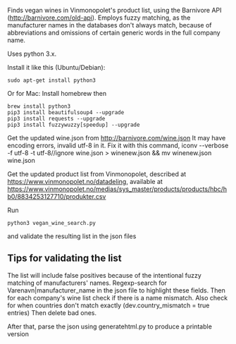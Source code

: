 Finds vegan wines in Vinmonopolet's product list, using the Barnivore API (http://barnivore.com/old-api).
Employs fuzzy matching, as the manufacturer names in the databases don't always match, because of abbreviations and omissions of certain generic words
in the full company name.

Uses python 3.x.

Install it like this (Ubuntu/Debian):
    
    sudo apt-get install python3

Or for Mac:
Install homebrew
then
 
    brew install python3
    pip3 install beautifulsoup4 --upgrade
    pip3 install requests --upgrade
    pip3 install fuzzywuzzy[speedup] --upgrade

Get the updated wine.json from http://barnivore.com/wine.json
It may have encoding errors, invalid utf-8 in it. 
Fix it with this command, iconv --verbose -f utf-8 -t utf-8//ignore wine.json > winenew.json && mv winenew.json wine.json

Get the updated product list from Vinmonopolet, described at
https://www.vinmonopolet.no/datadeling, available at
https://www.vinmonopolet.no/medias/sys_master/products/products/hbc/hb0/8834253127710/produkter.csv

Run

    python3 vegan_wine_search.py

and validate the resulting list in the json files

Tips for validating the list
----

The list will include false positives because of the intentional fuzzy matching of manufacturers' names.
Regexp-search for Varenavn|manufacturer_name in the json file to highlight these fields.
Then for each company's wine list check if there is a name mismatch.
Also check for when countries don't match exactly (dev.country_mismatch = true entries)
Then delete bad ones.

After that, parse the json using generatehtml.py to produce a printable version
